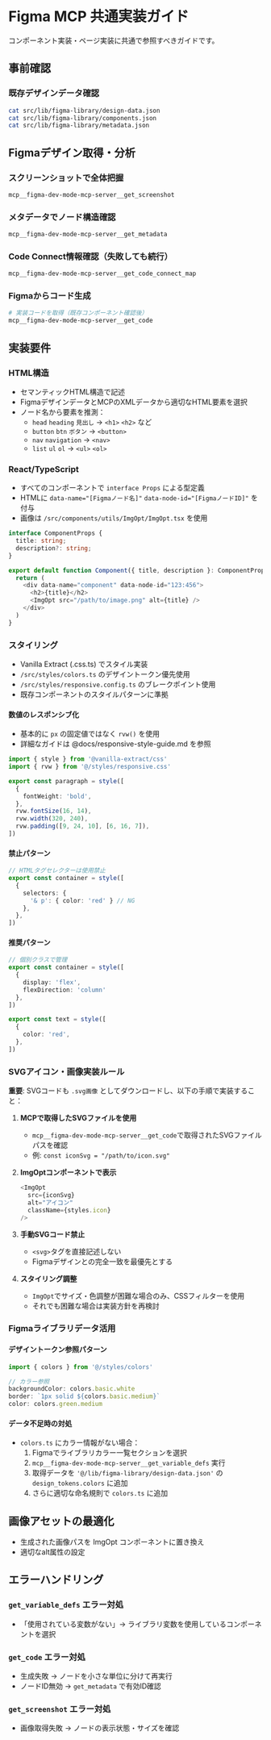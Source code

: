 # Figma MCP 共通実装ガイド

コンポーネント実装・ページ実装に共通で参照すべきガイドです。

## 事前確認

### 既存デザインデータ確認
```bash
cat src/lib/figma-library/design-data.json
cat src/lib/figma-library/components.json
cat src/lib/figma-library/metadata.json
```

## Figmaデザイン取得・分析

### スクリーンショットで全体把握
```bash
mcp__figma-dev-mode-mcp-server__get_screenshot
```

### メタデータでノード構造確認
```bash
mcp__figma-dev-mode-mcp-server__get_metadata
```

### Code Connect情報確認（失敗しても続行）
```bash
mcp__figma-dev-mode-mcp-server__get_code_connect_map
```

### Figmaからコード生成
```bash
# 実装コードを取得（既存コンポーネント確認後）
mcp__figma-dev-mode-mcp-server__get_code
```

## 実装要件

### HTML構造
- セマンティックHTML構造で記述
- FigmaデザインデータとMCPのXMLデータから適切なHTML要素を選択
- ノード名から要素を推測：
  - `head` `heading` `見出し` → `<h1>` `<h2>` など
  - `button` `btn` `ボタン` → `<button>`
  - `nav` `navigation` → `<nav>`
  - `list` `ul` `ol` → `<ul>` `<ol>`

### React/TypeScript
- すべてのコンポーネントで `interface Props` による型定義
- HTMLに `data-name="[Figmaノード名]"` `data-node-id="[FigmaノードID]"` を付与
- 画像は `/src/components/utils/ImgOpt/ImgOpt.tsx` を使用

```typescript
interface ComponentProps {
  title: string;
  description?: string;
}

export default function Component({ title, description }: ComponentProps) {
  return (
    <div data-name="component" data-node-id="123:456">
      <h2>{title}</h2>
      <ImgOpt src="/path/to/image.png" alt={title} />
    </div>
  )
}
```

### スタイリング
- Vanilla Extract (.css.ts) でスタイル実装
- `/src/styles/colors.ts` のデザイントークン優先使用
- `/src/styles/responsive.config.ts` のブレークポイント使用
- 既存コンポーネントのスタイルパターンに準拠

#### 数値のレスポンシブ化

- 基本的に `px` の固定値ではなく `rvw()` を使用
- 詳細なガイドは @docs/responsive-style-guide.md を参照
```typescript
import { style } from '@vanilla-extract/css'
import { rvw } from '@/styles/responsive.css'

export const paragraph = style([
  {
    fontWeight: 'bold',
  },
  rvw.fontSize(16, 14),
  rvw.width(320, 240),
  rvw.padding([9, 24, 10], [6, 16, 7]),
])
```

#### 禁止パターン
```typescript
// HTMLタグセレクターは使用禁止
export const container = style([
  {
    selectors: {
      '& p': { color: 'red' } // NG
    },
  },
])
```

#### 推奨パターン
```typescript
// 個別クラスで管理
export const container = style([
  {
    display: 'flex',
    flexDirection: 'column'
  },
])

export const text = style([
  {
    color: 'red',
  },
])
```

### SVGアイコン・画像実装ルール

**重要**: SVGコードも `.svg画像` としてダウンロードし、以下の手順で実装すること：

1. **MCPで取得したSVGファイルを使用**
   - `mcp__figma-dev-mode-mcp-server__get_code`で取得されたSVGファイルパスを確認
   - 例: `const iconSvg = "/path/to/icon.svg"`

2. **ImgOptコンポーネントで表示**
   ```typescript
   <ImgOpt
     src={iconSvg}
     alt="アイコン"
     className={styles.icon}
   />
   ```

3. **手動SVGコード禁止**
   - `<svg>`タグを直接記述しない
   - Figmaデザインとの完全一致を最優先とする

4. **スタイリング調整**
   - `ImgOpt`でサイズ・色調整が困難な場合のみ、CSSフィルターを使用
   - それでも困難な場合は実装方針を再検討

### Figmaライブラリデータ活用

#### デザイントークン参照パターン
```typescript
import { colors } from '@/styles/colors'

// カラー参照
backgroundColor: colors.basic.white
border: `1px solid ${colors.basic.medium}`
color: colors.green.medium
```

#### データ不足時の対処
- `colors.ts` にカラー情報がない場合：
  1. Figmaでライブラリカラー一覧セクションを選択
  2. `mcp__figma-dev-mode-mcp-server__get_variable_defs` 実行
  3. 取得データを `'@/lib/figma-library/design-data.json'` の `design_tokens.colors` に追加
  4. さらに適切な命名規則で `colors.ts` に追加

## 画像アセットの最適化
- 生成された画像パスを ImgOpt コンポーネントに置き換え
- 適切なalt属性の設定

## エラーハンドリング

### `get_variable_defs` エラー対処
- 「使用されている変数がない」→ ライブラリ変数を使用しているコンポーネントを選択

### `get_code` エラー対処
- 生成失敗 → ノードを小さな単位に分けて再実行
- ノードID無効 → `get_metadata` で有効ID確認

### `get_screenshot` エラー対処
- 画像取得失敗 → ノードの表示状態・サイズを確認
